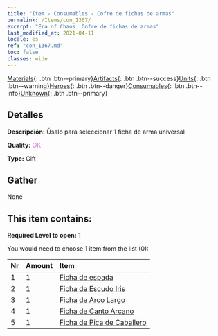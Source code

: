 ```yaml
---
title: "Item - Consumables - Cofre de fichas de armas"
permalink: /Items/con_1367/
excerpt: "Era of Chaos  Cofre de fichas de armas"
last_modified_at: 2021-04-11
locale: es
ref: "con_1367.md"
toc: false
classes: wide
---
```

 [Materials](/es/Items/){: .btn .btn--primary}[Artifacts](/es/Items/Artifacts/){: .btn .btn--success}[Units](/es/Items/Units/){: .btn .btn--warning}[Heroes](/es/Items/Heroes/){: .btn .btn--danger}[Consumables](/es/Items/Consumables/){: .btn .btn--info}[Unknown](/es/Items/Unknown/){: .btn .btn--primary}

## Detalles
 **Descripción:** Úsalo para seleccionar 1 ficha de arma universal

 **Quality:** <span style="color: #DA70D6">OK</span>

 **Type:** Gift

## Gather

  None

## This item contains:

 **Required Level to open:** 1

 You would need to choose 1 item from the list (0):

  | Nr | Amount |     Item    |
  |:---|:-------|:------------|
  | 1 | 1 | [Ficha de espada](/es/Items/con_912/) | 
  | 2 | 1 | [Ficha de Escudo Iris](/es/Items/con_913/) | 
  | 3 | 1 | [Ficha de Arco Largo](/es/Items/con_914/) | 
  | 4 | 1 | [Ficha de Canto Arcano](/es/Items/con_915/) | 
  | 5 | 1 | [Ficha de Pica de Caballero](/es/Items/con_916/) | 
